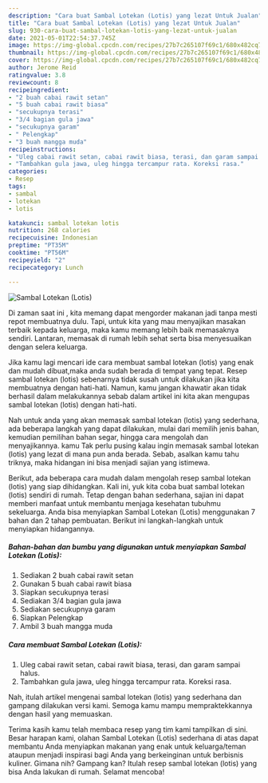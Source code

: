 ```yaml
---
description: "Cara buat Sambal Lotekan (Lotis) yang lezat Untuk Jualan"
title: "Cara buat Sambal Lotekan (Lotis) yang lezat Untuk Jualan"
slug: 930-cara-buat-sambal-lotekan-lotis-yang-lezat-untuk-jualan
date: 2021-05-01T22:54:37.745Z
image: https://img-global.cpcdn.com/recipes/27b7c265107f69c1/680x482cq70/sambal-lotekan-lotis-foto-resep-utama.jpg
thumbnail: https://img-global.cpcdn.com/recipes/27b7c265107f69c1/680x482cq70/sambal-lotekan-lotis-foto-resep-utama.jpg
cover: https://img-global.cpcdn.com/recipes/27b7c265107f69c1/680x482cq70/sambal-lotekan-lotis-foto-resep-utama.jpg
author: Jerome Reid
ratingvalue: 3.8
reviewcount: 8
recipeingredient:
- "2 buah cabai rawit setan"
- "5 buah cabai rawit biasa"
- "secukupnya terasi"
- "3/4 bagian gula jawa"
- "secukupnya garam"
- " Pelengkap"
- "3 buah mangga muda"
recipeinstructions:
- "Uleg cabai rawit setan, cabai rawit biasa, terasi, dan garam sampai halus."
- "Tambahkan gula jawa, uleg hingga tercampur rata. Koreksi rasa."
categories:
- Resep
tags:
- sambal
- lotekan
- lotis

katakunci: sambal lotekan lotis 
nutrition: 268 calories
recipecuisine: Indonesian
preptime: "PT35M"
cooktime: "PT56M"
recipeyield: "2"
recipecategory: Lunch

---
```



![Sambal Lotekan (Lotis)](https://img-global.cpcdn.com/recipes/27b7c265107f69c1/680x482cq70/sambal-lotekan-lotis-foto-resep-utama.jpg)

Di zaman  saat ini , kita memang dapat mengorder makanan jadi tanpa mesti repot membuatnya dulu. Tapi, untuk kita yang mau menyajikan masakan terbaik kepada keluarga, maka kamu memang lebih baik memasaknya sendiri. Lantaran, memasak di rumah lebih sehat serta bisa menyesuaikan dengan selera keluarga.

Jika kamu lagi mencari ide cara membuat sambal lotekan (lotis) yang enak dan mudah dibuat,maka anda sudah berada di tempat yang tepat. Resep sambal lotekan (lotis)  sebenarnya tidak susah untuk dilakukan jika kita membuatnya dengan hati-hati. Namun, kamu jangan khawatir akan tidak berhasil dalam melakukannya 
sebab dalam artikel ini kita akan mengupas sambal lotekan (lotis) dengan hati-hati.  



Nah untuk anda yang akan memasak sambal lotekan (lotis) yang sederhana, ada beberapa langkah yang dapat dilakukan, mulai dari memilih jenis bahan, kemudian pemilihan bahan segar, hingga cara mengolah dan menyajikannya. kamu Tak perlu pusing kalau ingin memasak sambal lotekan (lotis) yang lezat di mana pun anda berada. Sebab, asalkan kamu  tahu triknya, maka hidangan ini bisa menjadi sajian yang istimewa.

Berikut, ada beberapa cara mudah dalam mengolah resep sambal lotekan (lotis) yang siap dihidangkan. Kali ini, yuk kita coba buat sambal lotekan (lotis) sendiri di rumah. Tetap dengan bahan sederhana, sajian ini dapat memberi manfaat untuk membantu menjaga kesehatan tubuhmu sekeluarga. Anda bisa menyiapkan Sambal Lotekan (Lotis) menggunakan 7 bahan dan 2 tahap pembuatan. Berikut ini langkah-langkah untuk menyiapkan hidangannya.

<!--inarticleads1-->

##### Bahan-bahan dan bumbu yang digunakan untuk menyiapkan Sambal Lotekan (Lotis):

1. Sediakan 2 buah cabai rawit setan
1. Gunakan 5 buah cabai rawit biasa
1. Siapkan secukupnya terasi
1. Sediakan 3/4 bagian gula jawa
1. Sediakan secukupnya garam
1. Siapkan  Pelengkap
1. Ambil 3 buah mangga muda




<!--inarticleads2-->

##### Cara membuat Sambal Lotekan (Lotis):

1. Uleg cabai rawit setan, cabai rawit biasa, terasi, dan garam sampai halus.
1. Tambahkan gula jawa, uleg hingga tercampur rata. Koreksi rasa.




Nah, itulah artikel mengenai  sambal lotekan (lotis)  yang sederhana dan gampang dilakukan versi kami. Semoga kamu mampu mempraktekkannya dengan hasil yang memuaskan. 

Terima kasih kamu telah membaca resep yang tim kami tampilkan di sini. Besar harapan kami, olahan  Sambal Lotekan (Lotis) sederhana di atas dapat membantu Anda menyiapkan makanan yang enak untuk keluarga/teman ataupun menjadi inspirasi bagi Anda yang berkeinginan untuk berbisnis kuliner. Gimana nih? Gampang kan? Itulah resep sambal lotekan (lotis) yang bisa Anda lakukan di rumah. Selamat mencoba!

